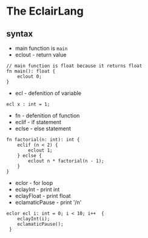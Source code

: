 # The EclairLang


## syntax

* main function is `main`
* eclout - return value
```
// main function is float because it returns float
fn main(): float {
    eclout 0;
}
```

* ecl - defenition of variable
```
ecl x : int = 1;
```

* fn - defenition of function
* eclif - if statement
* eclse - else statement
```
fn factorial(n: int): int {
    eclif (n < 2) {
        eclout 1;
    } eclse {
        eclout n * factorial(n - 1);
    }
}
```

* eclor - for loop
* eclayInt - print int
* eclayFloat - print float
* eclamaticPause - print '/n'
```
eclor ecl i: int = 0; i < 10; i++  {
    eclayInt(i);
    eclamaticPause();
 }
```